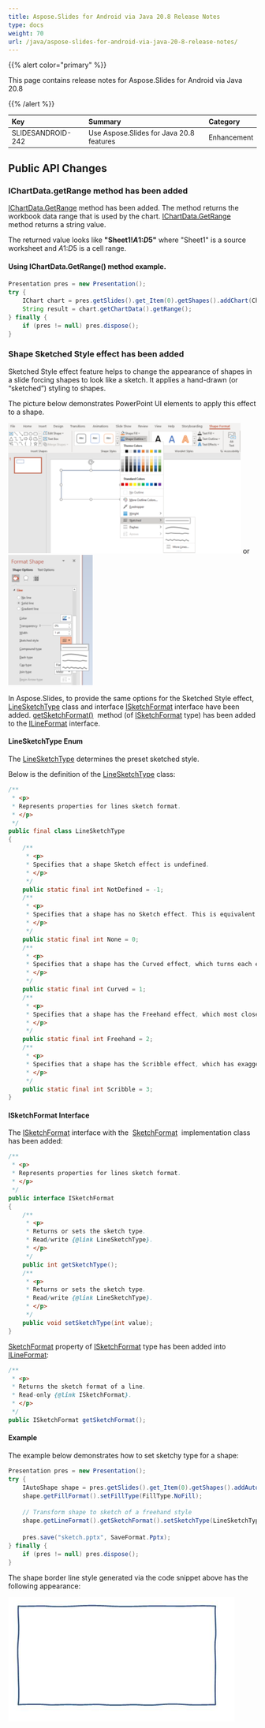 ```yaml
---
title: Aspose.Slides for Android via Java 20.8 Release Notes
type: docs
weight: 70
url: /java/aspose-slides-for-android-via-java-20-8-release-notes/
---
```


{{% alert color="primary" %}} 

This page contains release notes for Aspose.Slides for Android via Java 20.8

{{% /alert %}} 

|**Key**|**Summary**|**Category**|
| :- | :- | :- |
|SLIDESANDROID-242|Use Aspose.Slides for Java 20.8 features|Enhancement|


## **Public API Changes**

### **IChartData.getRange method has been added**

[IChartData.GetRange](https://apireference.aspose.com/slides/androidjava/com.aspose.slides/IChartData#getRange--) method has been added. 
The method returns the workbook data range that is used by the chart. [IChartData.GetRange](https://apireference.aspose.com/slides/androidjava/com.aspose.slides/IChartData#getRange--) method returns a string value. 

The returned value looks like **"Sheet1!$A$1:$D$5"** where "Sheet1" is a source worksheet and $A$1:$D$5 is a cell range. 

#### Using IChartData.GetRange() method example.

``` java  
Presentation pres = new Presentation();
try {
    IChart chart = pres.getSlides().get_Item(0).getShapes().addChart(ChartType.ClusteredColumn, 10, 10, 400, 300);
    String result = chart.getChartData().getRange();
} finally {
    if (pres != null) pres.dispose();
}
```

### **Shape Sketched Style effect has been added**
Sketched Style effect feature helps to change the appearance of shapes in a slide forcing shapes to look like a sketch. 
It applies a hand-drawn (or “sketched”) styling to shapes.

The picture below demonstrates PowerPoint UI elements to apply this effect to a shape.

![todo:image_alt_text](aspose-slides-for-android-via-java-20-8-release-notes_1.png) or ![todo:image_alt_text](aspose-slides-for-android-via-java-20-8-release-notes_2.png)

In Aspose.Slides, to provide the same options for the Sketched Style effect, [LineSketchType](https://apireference.aspose.com/slides/androidjava/com.aspose.slides/LineSketchType) class 
and interface [ISketchFormat](https://apireference.aspose.com/slides/androidjava/com.aspose.slides/ISketchFormat) 
interface have been added. [getSketchFormat()](https://apireference.aspose.com/slides/androidjava/com.aspose.slides/ILineFormat#getSketchFormat--) 
method (of [ISketchFormat](https://apireference.aspose.com/slides/androidjava/com.aspose.slides/ISketchFormat) type) has been added to the 
[ILineFormat](https://apireference.aspose.com/slides/androidjava/com.aspose.slides/ILineFormat) interface.

#### **LineSketchType Enum**

The [LineSketchType](https://apireference.aspose.com/slides/androidjava/com.aspose.slides/LineSketchType) determines the preset sketched style.

Below is the definition of the [LineSketchType](https://apireference.aspose.com/slides/androidjava/com.aspose.slides/LineSketchType) class: 

```java 
/**
 * <p>
 * Represents properties for lines sketch format.
 * </p>
 */
public final class LineSketchType
{
    /**
     * <p>
     * Specifies that a shape Sketch effect is undefined. 
     * </p>
     */
    public static final int NotDefined = -1;
    /**
     * <p>
     * Specifies that a shape has no Sketch effect. This is equivalent to this property being empty.
     * </p>
     */
    public static final int None = 0;
    /**
     * <p>
     * Specifies that a shape has the Curved effect, which turns each edge of the shape into one big gentle curve.
     * </p>
     */
    public static final int Curved = 1;
    /**
     * <p>
     * Specifies that a shape has the Freehand effect, which most closely resembles an imperfectly drawn line.
     * </p>
     */
    public static final int Freehand = 2;
    /**
     * <p>
     * Specifies that a shape has the Scribble effect, which has exaggerated oscillation as if drawn purposely messy.
     * </p>
     */
    public static final int Scribble = 3;
}
```

#### **ISketchFormat Interface**
The [ISketchFormat](https://apireference.aspose.com/slides/androidjava/com.aspose.slides/ISketchFormat) interface with the 
[SketchFormat](https://apireference.aspose.com/slides/androidjava/com.aspose.slides/SketchFormat) 
implementation class has been added:

```java 
/**
 * <p>
 * Represents properties for lines sketch format.
 * </p>
 */
public interface ISketchFormat
{
    /**
     * <p>
     * Returns or sets the sketch type.
     * Read/write {@link LineSketchType}.
     * </p>
     */
    public int getSketchType();
    /**
     * <p>
     * Returns or sets the sketch type.
     * Read/write {@link LineSketchType}.
     * </p>
     */
    public void setSketchType(int value);
}
```

[SketchFormat](https://apireference.aspose.com/slides/androidjava/com.aspose.slides/SketchFormat) property of 
[ISketchFormat](https://apireference.aspose.com/slides/androidjava/com.aspose.slides/ISketchFormat) type has been added into 
[ILineFormat](https://apireference.aspose.com/slides/androidjava/com.aspose.slides/ILineFormat):

```java 
/**
 * <p>
 * Returns the sketch format of a line.
 * Read-only {@link ISketchFormat}.
 * </p>
 */
public ISketchFormat getSketchFormat();
```

#### **Example**
The example below demonstrates how to set sketchy type for a shape:
```java 
Presentation pres = new Presentation();
try {
    IAutoShape shape = pres.getSlides().get_Item(0).getShapes().addAutoShape(ShapeType.Rectangle, 20, 20, 300, 150);
    shape.getFillFormat().setFillType(FillType.NoFill);

    // Transform shape to sketch of a freehand style
    shape.getLineFormat().getSketchFormat().setSketchType(LineSketchType.Freehand);

    pres.save("sketch.pptx", SaveFormat.Pptx);
} finally {
    if (pres != null) pres.dispose();
}
```

The shape border line style generated via the code snippet above has the following appearance:

![todo:image_alt_text](aspose-slides-for-android-via-java-20-8-release-notes_3.png)